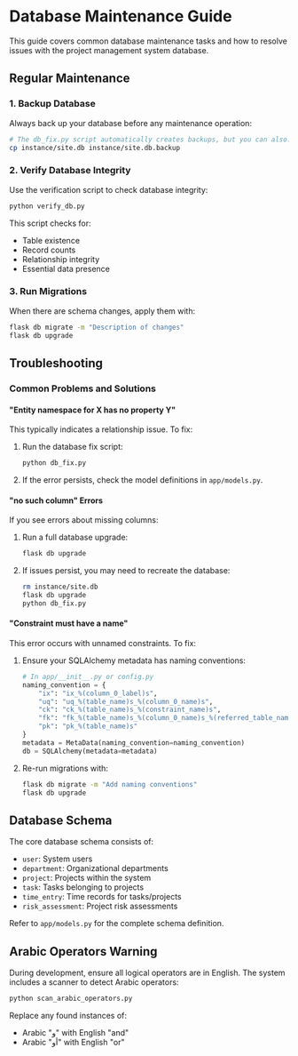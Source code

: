 # Database Maintenance Guide

This guide covers common database maintenance tasks and how to resolve issues with the project management system database.

## Regular Maintenance

### 1. Backup Database

Always back up your database before any maintenance operation:

```bash
# The db_fix.py script automatically creates backups, but you can also:
cp instance/site.db instance/site.db.backup
```

### 2. Verify Database Integrity

Use the verification script to check database integrity:

```bash
python verify_db.py
```

This script checks for:
- Table existence
- Record counts
- Relationship integrity
- Essential data presence

### 3. Run Migrations

When there are schema changes, apply them with:

```bash
flask db migrate -m "Description of changes"
flask db upgrade
```

## Troubleshooting

### Common Problems and Solutions

#### "Entity namespace for X has no property Y"

This typically indicates a relationship issue. To fix:

1. Run the database fix script:
   ```bash
   python db_fix.py
   ```

2. If the error persists, check the model definitions in `app/models.py`.

#### "no such column" Errors

If you see errors about missing columns:

1. Run a full database upgrade:
   ```bash
   flask db upgrade
   ```

2. If issues persist, you may need to recreate the database:
   ```bash
   rm instance/site.db
   flask db upgrade
   python db_fix.py
   ```

#### "Constraint must have a name"

This error occurs with unnamed constraints. To fix:

1. Ensure your SQLAlchemy metadata has naming conventions:
   ```python
   # In app/__init__.py or config.py
   naming_convention = {
       "ix": "ix_%(column_0_label)s",
       "uq": "uq_%(table_name)s_%(column_0_name)s",
       "ck": "ck_%(table_name)s_%(constraint_name)s",
       "fk": "fk_%(table_name)s_%(column_0_name)s_%(referred_table_name)s",
       "pk": "pk_%(table_name)s"
   }
   metadata = MetaData(naming_convention=naming_convention)
   db = SQLAlchemy(metadata=metadata)
   ```

2. Re-run migrations with:
   ```bash
   flask db migrate -m "Add naming conventions"
   flask db upgrade
   ```

## Database Schema

The core database schema consists of:

- `user`: System users
- `department`: Organizational departments
- `project`: Projects within the system
- `task`: Tasks belonging to projects
- `time_entry`: Time records for tasks/projects
- `risk_assessment`: Project risk assessments

Refer to `app/models.py` for the complete schema definition.

## Arabic Operators Warning

During development, ensure all logical operators are in English. The system includes a scanner to detect Arabic operators:

```bash
python scan_arabic_operators.py
```

Replace any found instances of:
- Arabic "و" with English "and"
- Arabic "أو" with English "or"
